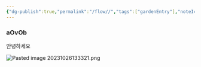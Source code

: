```yaml
---
{"dg-publish":true,"permalink":"/flow//","tags":["gardenEntry"],"noteIcon":"","created":"2023-10-26T13:32:50.981+09:00","updated":"2023-10-27T09:10:09.077+09:00"}
---
```


### aOvOb
안녕하세요

![Pasted image 20231026133321.png](/img/user/Pasted%20image%2020231026133321.png)
